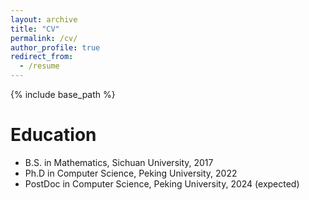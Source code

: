 ```yaml
---
layout: archive
title: "CV"
permalink: /cv/
author_profile: true
redirect_from:
  - /resume
---
```


{% include base_path %}

Education
======
* B.S. in Mathematics, Sichuan University, 2017
* Ph.D in Computer Science, Peking University, 2022
* PostDoc in Computer Science, Peking University, 2024 (expected)
